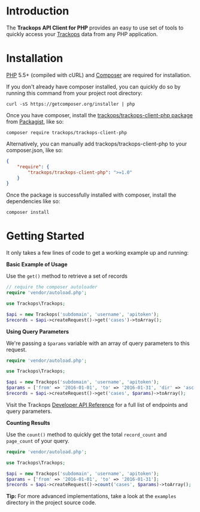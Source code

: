 
# Introduction

The **Trackops API Client for PHP** provides an easy to use set of tools to quickly access your [Trackops](https://www.trackops.com) data from any PHP application.

# Installation
[PHP](https://php.net) 5.5+ (compiled with cURL) and [Composer](https://getcomposer.org) are required for installation.

If you don't already have composer installed, you can quickly do so by running this command from your project root directory:
```
curl -sS https://getcomposer.org/installer | php
```

Once you have composer, install the [trackops/trackops-client-php package](https://packagist.org/packages/trackops/trackops-client-php) from [Packagist](https://packagist.org/), like so:
```
composer require trackops/trackops-client-php
```

Alternatively, you can manually add trackops/trackops-client-php to your composer.json, like so:
```json
{
    "require": {
        "trackops/trackops-client-php": ">=1.0"
    }
}
```
Once the package is successfully installed with composer, install the dependencies like so:
```
composer install
```

# Getting Started
It only takes a few lines of code to get a working example up and running:

**Basic Example of Usage**

Use the `get()` method to retrieve a set of records
```php
// require the composer autoloader
require 'vendor/autoload.php';

use Trackops\Trackops;

$api = new Trackops('subdomain', 'username', 'apitoken');
$records = $api->createRequest()->get('cases')->toArray();
```

**Using Query Parameters**

We're passing a `$params` variable with an array of query parameters to this request.
```php
require 'vendor/autoload.php';

use Trackops\Trackops;

$api = new Trackops('subdomain', 'username', 'apitoken');
$params = ['from' => '2016-01-01', 'to' => '2016-01-31', 'dir' => 'asc', 'per_page' => 1, 'page' => 1];
$records = $api->createRequest()->get('cases', $params)->toArray();
```
Visit the Trackops [Developer API Reference](https://trackops.zendesk.com/forums/21189735-Developer-API) for a full list of endpoints and query parameters.

**Counting Results**

Use the `count()` method to quickly get the total `record_count` and `page_count` of your query.
```php
require 'vendor/autoload.php';

use Trackops\Trackops;

$api = new Trackops('subdomain', 'username', 'apitoken');
$params = ['from' => '2016-01-01', 'to' => '2016-01-31'];
$records = $api->createRequest()->count('cases', $params)->toArray();
```

**Tip:** For more advanced implementations, take a look at the `examples` directory in the project source code.
